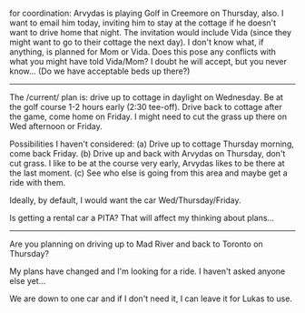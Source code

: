for coordination: Arvydas is playing Golf in Creemore on Thursday, also.  I want to email him today, inviting him to stay at the cottage if he doesn't want to drive home that night.  The invitation would include Vida (since they might want to go to their cottage the next day).  I don't know what, if anything, is planned for Mom or Vida.  Does this pose any conflicts with what you might have told Vida/Mom?  I doubt he will accept, but you never know... (Do we have acceptable beds up there?)

---

The /current/ plan is: drive up to cottage in daylight on Wednesday.  Be at the golf course 1-2 hours early (2:30 tee-off).  Drive back to cottage after the game, come home on Friday.  I might need to cut the grass up there on Wed afternoon or Friday.

Possibilities I haven't considered: (a) Drive up to cottage Thursday morning, come back Friday. (b) Drive up and back with Arvydas on Thursday, don't cut grass.  I like to be at the course very early, Arvydas likes to be there at the last moment. (c) See who else is going from this area and maybe get a ride with them.

Ideally, by default, I would want the car Wed/Thursday/Friday.

Is getting a rental car a PITA?  That will affect my thinking about plans...

---

Are you planning on driving up to Mad River and back to Toronto on Thursday?

My plans have changed and I'm looking for a ride.  I haven't asked anyone else yet...

We are down to one car and if I don't need it, I can leave it for Lukas to use.
